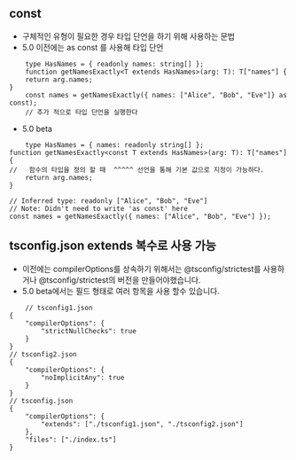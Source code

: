 ## const 

- 구체적인 유형이 필요한 경우 타입 단언을 하기 위해 사용하는 문법
- 5.0 이전에는 as const 를 사용해 타입 단언 
```
    type HasNames = { readonly names: string[] };
    function getNamesExactly<T extends HasNames>(arg: T): T["names"] {
    return arg.names;
}
    const names = getNamesExactly({ names: ["Alice", "Bob", "Eve"]} as const);
    // 추가 적으로 타입 단언을 실행한다
```
- 5.0 beta 
```
    type HasNames = { names: readonly string[] };
function getNamesExactly<const T extends HasNames>(arg: T): T["names"] {
//   함수의 타입을 정의 할 때  ^^^^^ 선언을 통해 기본 값으로 지정이 가능하다.
    return arg.names;
}

// Inferred type: readonly ["Alice", "Bob", "Eve"]
// Note: Didn't need to write 'as const' here
const names = getNamesExactly({ names: ["Alice", "Bob", "Eve"] });

```

## tsconfig.json extends 복수로 사용 가능
- 이전에는 compilerOptions를 상속하기 위해서는 @tsconfig/strictest를 사용하거나 @tsconfig/strictest의 버전을 만들어야했습니다.
- 5.0 beta에서는 필드 형태로 여러 항목을 사용 할수 있습니다.
```
    // tsconfig1.json
{
    "compilerOptions": {
        "strictNullChecks": true
    }
}
// tsconfig2.json
{
    "compilerOptions": {
        "noImplicitAny": true
    }
}
// tsconfig.json
{
    "compilerOptions": {
        "extends": ["./tsconfig1.json", "./tsconfig2.json"]
    },
    "files": ["./index.ts"]
}
```
